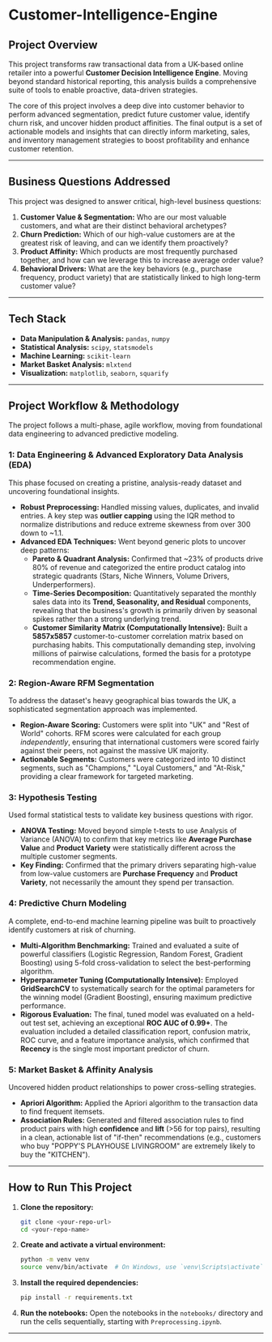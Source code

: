 # Customer-Intelligence-Engine

## Project Overview

This project transforms raw transactional data from a UK-based online retailer into a powerful **Customer Decision Intelligence Engine**. Moving beyond standard historical reporting, this analysis builds a comprehensive suite of tools to enable proactive, data-driven strategies.

The core of this project involves a deep dive into customer behavior to perform advanced segmentation, predict future customer value, identify churn risk, and uncover hidden product affinities. The final output is a set of actionable models and insights that can directly inform marketing, sales, and inventory management strategies to boost profitability and enhance customer retention.

---

## Business Questions Addressed

This project was designed to answer critical, high-level business questions:

1.  **Customer Value & Segmentation:** Who are our most valuable customers, and what are their distinct behavioral archetypes?
2.  **Churn Prediction:** Which of our high-value customers are at the greatest risk of leaving, and can we identify them proactively?
3.  **Product Affinity:** Which products are most frequently purchased together, and how can we leverage this to increase average order value?
4.  **Behavioral Drivers:** What are the key behaviors (e.g., purchase frequency, product variety) that are statistically linked to high long-term customer value?

---

## Tech Stack

* **Data Manipulation & Analysis:** `pandas`, `numpy`
* **Statistical Analysis:** `scipy`, `statsmodels`
* **Machine Learning:** `scikit-learn`
* **Market Basket Analysis:** `mlxtend`
* **Visualization:** `matplotlib`, `seaborn`, `squarify`

---

## Project Workflow & Methodology

The project follows a multi-phase, agile workflow, moving from foundational data engineering to advanced predictive modeling.

### 1: Data Engineering & Advanced Exploratory Data Analysis (EDA)

This phase focused on creating a pristine, analysis-ready dataset and uncovering foundational insights.

* **Robust Preprocessing:** Handled missing values, duplicates, and invalid entries. A key step was **outlier capping** using the IQR method to normalize distributions and reduce extreme skewness from over 300 down to ~1.1.
* **Advanced EDA Techniques:** Went beyond generic plots to uncover deep patterns:
    * **Pareto & Quadrant Analysis:** Confirmed that ~23% of products drive 80% of revenue and categorized the entire product catalog into strategic quadrants (Stars, Niche Winners, Volume Drivers, Underperformers).
    * **Time-Series Decomposition:** Quantitatively separated the monthly sales data into its **Trend, Seasonality, and Residual** components, revealing that the business's growth is primarily driven by seasonal spikes rather than a strong underlying trend.
    * **Customer Similarity Matrix (Computationally Intensive):** Built a **5857x5857** customer-to-customer correlation matrix based on purchasing habits. This computationally demanding step, involving millions of pairwise calculations, formed the basis for a prototype recommendation engine.

### 2: Region-Aware RFM Segmentation

To address the dataset's heavy geographical bias towards the UK, a sophisticated segmentation approach was implemented.

* **Region-Aware Scoring:** Customers were split into "UK" and "Rest of World" cohorts. RFM scores were calculated for each group *independently*, ensuring that international customers were scored fairly against their peers, not against the massive UK majority.
* **Actionable Segments:** Customers were categorized into 10 distinct segments, such as "Champions," "Loyal Customers," and "At-Risk," providing a clear framework for targeted marketing.

### 3: Hypothesis Testing

Used formal statistical tests to validate key business questions with rigor.

* **ANOVA Testing:** Moved beyond simple t-tests to use Analysis of Variance (ANOVA) to confirm that key metrics like **Average Purchase Value** and **Product Variety** were statistically different across the multiple customer segments.
* **Key Finding:** Confirmed that the primary drivers separating high-value from low-value customers are **Purchase Frequency** and **Product Variety**, not necessarily the amount they spend per transaction.

### 4: Predictive Churn Modeling

A complete, end-to-end machine learning pipeline was built to proactively identify customers at risk of churning.

* **Multi-Algorithm Benchmarking:** Trained and evaluated a suite of powerful classifiers (Logistic Regression, Random Forest, Gradient Boosting) using 5-fold cross-validation to select the best-performing algorithm.
* **Hyperparameter Tuning (Computationally Intensive):** Employed **GridSearchCV** to systematically search for the optimal parameters for the winning model (Gradient Boosting), ensuring maximum predictive performance.
* **Rigorous Evaluation:** The final, tuned model was evaluated on a held-out test set, achieving an exceptional **ROC AUC of 0.99+**. The evaluation included a detailed classification report, confusion matrix, ROC curve, and a feature importance analysis, which confirmed that **Recency** is the single most important predictor of churn.

### 5: Market Basket & Affinity Analysis

Uncovered hidden product relationships to power cross-selling strategies.

* **Apriori Algorithm:** Applied the Apriori algorithm to the transaction data to find frequent itemsets.
* **Association Rules:** Generated and filtered association rules to find product pairs with high **confidence** and **lift** (>56 for top pairs), resulting in a clean, actionable list of "if-then" recommendations (e.g., customers who buy "POPPY'S PLAYHOUSE LIVINGROOM" are extremely likely to buy the "KITCHEN").

---

## How to Run This Project

1.  **Clone the repository:**
    ```bash
    git clone <your-repo-url>
    cd <your-repo-name>
    ```
2.  **Create and activate a virtual environment:**
    ```bash
    python -m venv venv
    source venv/bin/activate  # On Windows, use `venv\Scripts\activate`
    ```
3.  **Install the required dependencies:**
    ```bash
    pip install -r requirements.txt
    ```
4.  **Run the notebooks:** Open the notebooks in the `notebooks/` directory and run the cells sequentially, starting with `Preprocessing.ipynb`.

---
